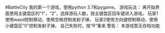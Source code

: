 #BattleCity
我的第一个游戏，使用python 3.7和pygame。
游戏玩法：
    再开始界面使用主键盘区的“1”，“2”，选择游玩人数，按主键盘区回车键进入游戏。
    玩家1使用wasd控制移动，使用空格控制发射子弹。
    玩家2使用方向键控制移动，使用小键盘区“0”控制发射子弹。
    自己失败时，按“R”重来
警告：
    本游戏暂无存档功能
